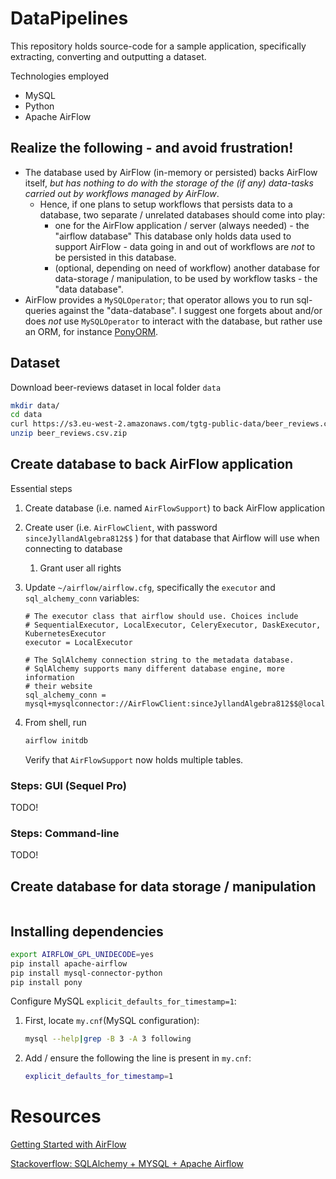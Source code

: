 # DataPipelines

This repository holds source-code for a sample application, specifically extracting, converting and outputting a dataset. 

Technologies employed

- MySQL
- Python
- Apache AirFlow



## Realize the following - and avoid frustration!

- The database used by AirFlow (in-memory or persisted) backs AirFlow itself, *but has nothing to do with the storage of the (if any) data-tasks carried out by workflows managed by AirFlow*.
  - Hence, if one plans to setup workflows that persists data to a database, two separate / unrelated databases should come into play:
    - one for the AirFlow application / server (always needed) - the "airflow database"
      This database only holds data used to support AirFlow - data going in and out of workflows are *not* to be persisted in this database.
    - (optional, depending on need of workflow) another database for data-storage / manipulation, to be used by workflow tasks - the "data database". 
- AirFlow provides a `MySQLOperator`; that operator allows you to run sql-queries against the "data-database". I suggest one forgets about and/or does *not* use `MySQLOperator` to interact with the database, but rather use an ORM, for instance [PonyORM](https://docs.ponyorm.org). 



## Dataset

Download beer-reviews dataset in local folder `data`

```bash
mkdir data/
cd data
curl https://s3.eu-west-2.amazonaws.com/tgtg-public-data/beer_reviews.csv.zip -o beer_reviews.csv.zip
unzip beer_reviews.csv.zip
```



## Create database to back AirFlow application

Essential steps

1. Create database (i.e. named `AirFlowSupport`) to back AirFlow application

2. Create user (i.e. `AirFlowClient`, with password `sinceJyllandAlgebra812$$` ) for that database that Airflow will use when connecting to database

   1. Grant user all rights

3. Update `~/airflow/airflow.cfg`, specifically the `executor` and `sql_alchemy_conn` variables:

   ```
   # The executor class that airflow should use. Choices include
   # SequentialExecutor, LocalExecutor, CeleryExecutor, DaskExecutor, KubernetesExecutor
   executor = LocalExecutor
   
   # The SqlAlchemy connection string to the metadata database.
   # SqlAlchemy supports many different database engine, more information
   # their website
   sql_alchemy_conn = mysql+mysqlconnector://AirFlowClient:sinceJyllandAlgebra812$$@localhost:3306/AirFlowSupport
   ```

4. From shell, run

   ```bash
   airflow initdb
   ```

   Verify that `AirFlowSupport` now holds multiple tables. 



### Steps: GUI (Sequel Pro)

TODO!



### Steps: Command-line 

TODO!



### 



## Create database for data storage / manipulation

```bash

```





## Installing dependencies

```bash
export AIRFLOW_GPL_UNIDECODE=yes
pip install apache-airflow
pip install mysql-connector-python
pip install pony
```



Configure MySQL `explicit_defaults_for_timestamp=1`:

1. First, locate `my.cnf`(MySQL configuration):

   ```bash
   mysql --help|grep -B 3 -A 3 following
   ```

2. Add / ensure the following the line is present in `my.cnf`:

   ```bash
   explicit_defaults_for_timestamp=1
   ```



# Resources

[Getting Started with AirFlow](https://towardsdatascience.com/getting-started-with-apache-airflow-df1aa77d7b1b)

[Stackoverflow: SQLAlchemy + MYSQL + Apache Airflow](https://stackoverflow.com/questions/53225462/apache-airflow-python-3-6-local-executor-mysql-as-a-metadata-database)